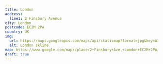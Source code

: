 ```yaml
---
title: London
address:
  line1: 2 Finsbury Avenue
city: London
postcode: EC2M 2PA
country: UK
img: 
  url: https://maps.googleapis.com/maps/api/staticmap?format=jpg&key=AIzaSyAa-P3u_B9zTs_DJ_dXRK5og7r3_n7vlT0&maptype=roadmap&scale=2&size=425x300&markers=51.520177, -0.084817&zoom=17
  alt: London skline
map: https://www.google.com/maps/place/2+Finsbury+Ave,+London+EC2M+2PA/@51.520177, -0.084817,17z/data=!3m1!4b1!4m5!3m4!1s0x48761caddbaf7049:0x43297396a2bf6fec!8m2!3d51.5199497!4d-0.0848081?hl=en-US&shorturl=1
draft: true
---
```

